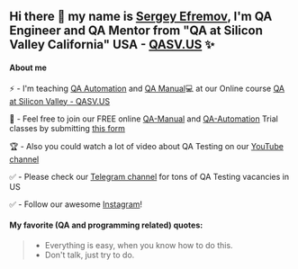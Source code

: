 ## Hi there 👋 my name is [Sergey Efremov](https://www.linkedin.com/in/sefremoff/), I'm QA Engineer and QA Mentor from "QA at Silicon Valley California" USA - [QASV.US](https://qasv.us/) ✨

#### About me 
⚡ - I'm teaching [QA Automation](https://qasv.us/aboutqa) and [QA Manual](https://qasv.us/qamanual)💻 at our Online course [QA at Silicon Valley - QASV.US](https://qasv.us/)  

👋 - Feel free to join our FREE online [QA-Manual](https://qasv.us/qamanual) and [QA-Automation](https://qasv.us/aboutqa) Trial classes by submitting [this form](https://qasv.us/#form)  

🏆 - Also you could watch a lot of video about QA Testing on our [YouTube channel](https://www.youtube.com/SergeyEfremov_USA)  

✅ - Please check our [Telegram channel](https://t.me/qasvus) for tons of QA Testing vacancies in US

✅ - Follow our awesome [Instagram](https://www.instagram.com/sergey_efremov_qa_usa/)!

#### My favorite (QA and programming related) quotes: 
> - Everything is easy, when you know how to do this.  
> - Don't talk, just try to do.
